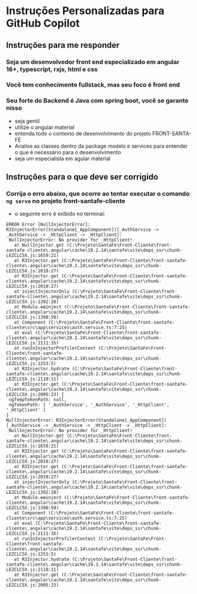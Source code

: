 # Instruções Personalizadas para GitHub Copilot
## Instruções para me responder
### Seja um desenvolvedor front end especializado em angular 16+, typescript, rxjs, html e css
### Você tem conhecimento fullstack, mas seu foco é front end
### Seu forte do Backend é Java com spring boot, você se garante nisso
- seja gentil
- utilize o angular material
- entenda todo o contexto de desenvolvimento do projeto FRONT-SANTA-FE
- Analise as classes dentro da package models e services para entender o que é necessário para o desenvolvimento
- seja um especialista em agular material
## Instruções para o que deve ser corrigido
### Corrija o erro abaixo, que ocorre ao tentar executar o comando `ng serve` no projeto front-santafe-cliente
- o seguinte erro é exibido no terminal:

 ```
 ERROR Error [NullInjectorError]: R3InjectorError(Standalone[_AppComponent])[_AuthService -> _AuthService -> _HttpClient -> _HttpClient]: 
  NullInjectorError: No provider for _HttpClient!
    at NullInjector.get (C:\Projeto\SantaFe\Front-Cliente\front-santafe-cliente\.angular\cache\19.2.14\santafe\vite\deps_ssr\chunk-LEZCLC5X.js:1659:21)
    at R3Injector.get (C:\Projeto\SantaFe\Front-Cliente\front-santafe-cliente\.angular\cache\19.2.14\santafe\vite\deps_ssr\chunk-LEZCLC5X.js:2010:27)
    at R3Injector.get (C:\Projeto\SantaFe\Front-Cliente\front-santafe-cliente\.angular\cache\19.2.14\santafe\vite\deps_ssr\chunk-LEZCLC5X.js:2010:27)
    at injectInjectorOnly (C:\Projeto\SantaFe\Front-Cliente\front-santafe-cliente\.angular\cache\19.2.14\santafe\vite\deps_ssr\chunk-LEZCLC5X.js:1392:28)
    at Module.ɵɵinject (C:\Projeto\SantaFe\Front-Cliente\front-santafe-cliente\.angular\cache\19.2.14\santafe\vite\deps_ssr\chunk-LEZCLC5X.js:1398:59)
    at Component (C:\Projeto\SantaFe\Front-Cliente\front-santafe-cliente\src\app\services\auth.service.ts:7:25)
    at eval (C:\Projeto\SantaFe\Front-Cliente\front-santafe-cliente\.angular\cache\19.2.14\santafe\vite\deps_ssr\chunk-LEZCLC5X.js:2111:35)
    at runInInjectorProfilerContext (C:\Projeto\SantaFe\Front-Cliente\front-santafe-cliente\.angular\cache\19.2.14\santafe\vite\deps_ssr\chunk-LEZCLC5X.js:1253:5)
    at R3Injector.hydrate (C:\Projeto\SantaFe\Front-Cliente\front-santafe-cliente\.angular\cache\19.2.14\santafe\vite\deps_ssr\chunk-LEZCLC5X.js:2110:11)
    at R3Injector.get (C:\Projeto\SantaFe\Front-Cliente\front-santafe-cliente\.angular\cache\19.2.14\santafe\vite\deps_ssr\chunk-LEZCLC5X.js:2005:23) {
  ngTempTokenPath: null,
  ngTokenPath: [ '_AuthService', '_AuthService', '_HttpClient', '_HttpClient' ]
}
NullInjectorError: R3InjectorError(Standalone[_AppComponent])[_AuthService -> _AuthService -> _HttpClient -> _HttpClient]: 
  NullInjectorError: No provider for _HttpClient!
    at NullInjector.get (C:\Projeto\SantaFe\Front-Cliente\front-santafe-cliente\.angular\cache\19.2.14\santafe\vite\deps_ssr\chunk-LEZCLC5X.js:1659:21)
    at R3Injector.get (C:\Projeto\SantaFe\Front-Cliente\front-santafe-cliente\.angular\cache\19.2.14\santafe\vite\deps_ssr\chunk-LEZCLC5X.js:2010:27)
    at R3Injector.get (C:\Projeto\SantaFe\Front-Cliente\front-santafe-cliente\.angular\cache\19.2.14\santafe\vite\deps_ssr\chunk-LEZCLC5X.js:2010:27)
    at injectInjectorOnly (C:\Projeto\SantaFe\Front-Cliente\front-santafe-cliente\.angular\cache\19.2.14\santafe\vite\deps_ssr\chunk-LEZCLC5X.js:1392:28)
    at Module.ɵɵinject (C:\Projeto\SantaFe\Front-Cliente\front-santafe-cliente\.angular\cache\19.2.14\santafe\vite\deps_ssr\chunk-LEZCLC5X.js:1398:59)
    at Component (C:\Projeto\SantaFe\Front-Cliente\front-santafe-cliente\src\app\services\auth.service.ts:7:25)
    at eval (C:\Projeto\SantaFe\Front-Cliente\front-santafe-cliente\.angular\cache\19.2.14\santafe\vite\deps_ssr\chunk-LEZCLC5X.js:2111:35)
    at runInInjectorProfilerContext (C:\Projeto\SantaFe\Front-Cliente\front-santafe-cliente\.angular\cache\19.2.14\santafe\vite\deps_ssr\chunk-LEZCLC5X.js:1253:5)
    at R3Injector.hydrate (C:\Projeto\SantaFe\Front-Cliente\front-santafe-cliente\.angular\cache\19.2.14\santafe\vite\deps_ssr\chunk-LEZCLC5X.js:2110:11)
    at R3Injector.get (C:\Projeto\SantaFe\Front-Cliente\front-santafe-cliente\.angular\cache\19.2.14\santafe\vite\deps_ssr\chunk-LEZCLC5X.js:2005:23)
 ``` 



